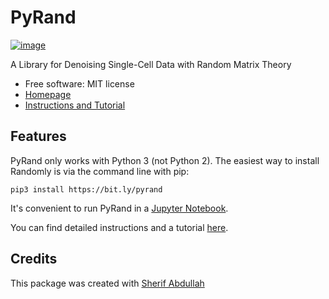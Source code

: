 PyRand
======

[![image](https://img.shields.io/pypi/v/1)](https://github.com/sherif-abdallah/PyRand)

A Library for Denoising Single-Cell Data with Random Matrix Theory

-   Free software: MIT license
-   [Homepage](https://github.com/sherif-abdallah/PyRand/) 
-   [Instructions and Tutorial](https://github.com/sherif-abdallah/PyRand/blob/main/README.md)

Features
--------

PyRand only works with Python 3 (not Python 2). The easiest way to
install Randomly is via the command line with pip:

``` {.shell}
pip3 install https://bit.ly/pyrand
```

It\'s convenient to run PyRand in a [Jupyter
Notebook](http://jupyter.org/).

You can find detailed instructions and a tutorial [here](https://github.com/sherif-abdallah/PyRand/blob/main/README.md).

Credits
-------

This package was created with [Sherif Abdullah](https://github.com/sherif-abdallah/)
